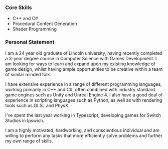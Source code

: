 ### Core Skills
- C++ and C#
- Procedural Content Generation
- Shader Programming

### Personal Statement
I am a 24 year old graduate of Lincoln university, having recently completed a 3-year degree course in Computer Science with Games Development.  I am looking for ways to learn and expand upon my existing knowledge of game design, whilst having ample opportunities to be creative within a team of similar minded folk.

I have extensive experience in a range of different programming languages, working primarily in C++ and C#, often combined with industry standard game engines such as Unity and Unreal Engine 4. I also have a good deal of experience in scripting languages such as Python, as well as with rendering tools such as GLSL and PhysX. 

I've spent the last year working in Typescript, developing games for Switch Studios in Ipswich.
 
I am a highly motivated, hardworking, and conscientious individual and am willing to perform any tasks that more efficiently solve problems and further my own range of skills.
